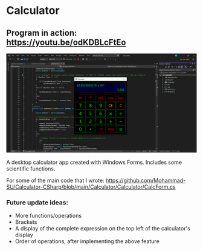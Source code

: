 # Calculator

## Program in action: https://youtu.be/odKDBLcFtEo

![Calculator - Screenshot](Calculator-screenshot.png)

A desktop calculator app created with Windows Forms. Includes some scientific functions.

For some of the main code that I wrote:
https://github.com/Mohammad-SU/Calculator-CSharp/blob/main/Calculator/Calculator/CalcForm.cs

### Future update ideas:
- More functions/operations
- Brackets
- A display of the complete expression on the top left of the calculator's display
- Order of operations, after implementing the above feature
